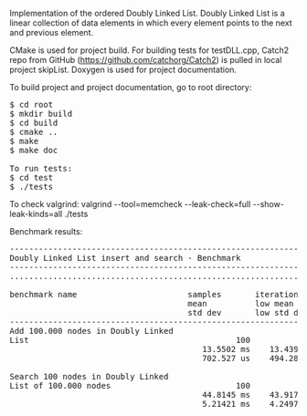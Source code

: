 Implementation of the ordered Doubly Linked List. Doubly Linked List is a linear
collection of data elements in which every element points to the next and previous element.

CMake is used for project build. For building tests for testDLL.cpp,
Catch2 repo from GitHub (https://github.com/catchorg/Catch2)
is pulled in local project skipList. Doxygen is used for project documentation.

To build project and project documentation, go to root directory:
<pre>
$ cd root
$ mkdir build
$ cd build
$ cmake ..
$ make
$ make doc

To run tests:
$ cd test
$ ./tests
</pre>
To check valgrind: valgrind --tool=memcheck --leak-check=full --show-leak-kinds=all ./tests

Benchmark results:
<pre>
-------------------------------------------------------------------------------
Doubly Linked List insert and search - Benchmark
-------------------------------------------------------------------------------
...............................................................................

benchmark name                       samples       iterations    estimated
                                     mean          low mean      high mean
                                     std dev       low std dev   high std dev
-------------------------------------------------------------------------------
Add 100.000 nodes in Doubly Linked
List                                           100             1     1.33839 s
                                        13.5502 ms    13.4398 ms    13.7277 ms
                                        702.527 us    494.281 us    996.442 us

Search 100 nodes in Doubly Linked
List of 100.000 nodes                          100             1     4.40006 s
                                        44.8145 ms    43.9176 ms    45.9953 ms
                                        5.21421 ms    4.24972 ms    6.19041 ms
</pre>
